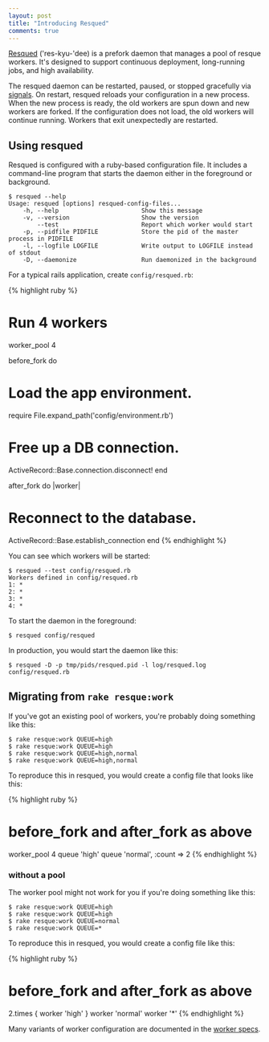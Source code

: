 ```yaml
---
layout: post
title: "Introducing Resqued"
comments: true
---
```


[Resqued](https://github.com/spraints/resqued)
('res-kyu-'dee) is a prefork daemon that manages a pool of resque workers.
It's designed to support continuous deployment, long-running jobs, and high availability.

The resqued daemon can be restarted, paused, or stopped gracefully via [signals](https://github.com/spraints/resqued/blob/master/docs/signals.md).
On restart, resqued reloads your configuration in a new process.
When the new process is ready, the old workers are spun down and new workers are forked.
If the configuration does not load, the old workers will continue running.
Workers that exit unexpectedly are restarted.

## Using resqued

Resqued is configured with a ruby-based configuration file.
It includes a command-line program that starts the daemon either in the foreground or background.

    $ resqued --help
    Usage: resqued [options] resqued-config-files...
        -h, --help                       Show this message
        -v, --version                    Show the version
            --test                       Report which worker would start
        -p, --pidfile PIDFILE            Store the pid of the master process in PIDFILE
        -l, --logfile LOGFILE            Write output to LOGFILE instead of stdout
        -D, --daemonize                  Run daemonized in the background

For a typical rails application, create `config/resqued.rb`:

{% highlight ruby %}
# Run 4 workers
worker_pool 4

before_fork do
  # Load the app environment.
  require File.expand_path('config/environment.rb')
  # Free up a DB connection.
  ActiveRecord::Base.connection.disconnect!
end

after_fork do |worker|
  # Reconnect to the database.
  ActiveRecord::Base.establish_connection
end
{% endhighlight %}

You can see which workers will be started:

    $ resqued --test config/resqued.rb
    Workers defined in config/resqued.rb
    1: *
    2: *
    3: *
    4: *

To start the daemon in the foreground:

    $ resqued config/resqued

In production, you would start the daemon like this:

    $ resqued -D -p tmp/pids/resqued.pid -l log/resqued.log config/resqued.rb

## Migrating from `rake resque:work`

If you've got an existing pool of workers, you're probably doing something like this:

    $ rake resque:work QUEUE=high
    $ rake resque:work QUEUE=high
    $ rake resque:work QUEUE=high,normal
    $ rake resque:work QUEUE=high,normal

To reproduce this in resqued, you would create a config file that looks like this:

{% highlight ruby %}
# before_fork and after_fork as above

worker_pool 4
queue 'high'
queue 'normal', :count => 2
{% endhighlight %}

### without a pool

The worker pool might not work for you if you're doing something like this:

    $ rake resque:work QUEUE=high
    $ rake resque:work QUEUE=high
    $ rake resque:work QUEUE=normal
    $ rake resque:work QUEUE=*

To reproduce this in resqued, you would create a config file like this:

{% highlight ruby %}
# before_fork and after_fork as above

2.times { worker 'high' }
worker 'normal'
worker '*'
{% endhighlight %}

Many variants of worker configuration are documented in the [worker specs](https://github.com/spraints/resqued/blob/master/spec/resqued/config/worker_spec.rb).
